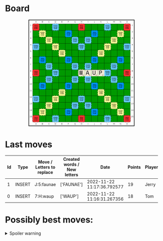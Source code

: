 
# Board

<p align="center">
<img src="https://raw.githubusercontent.com/radosz99/radosz9/main/board.png" width=70% alt="Img"/>
    </p>
    
# Last moves

| Id | Type | Move / Letters to replace | Created words / New letters | Date | Points | Player | 
| - | - | - | - | - | - | - |
|1| INSERT | J:5:faunae | ['FAUNAE'] | 2022-11-22 11:17:36.792577 | 19 | Jerry |
|0| INSERT | 7:H:waup | ['WAUP'] | 2022-11-22 11:16:31.267356 | 18 | Tom |
# Possibly best moves:

<details>
  <summary>Spoiler warning</summary>
  
  | Id | Move | Issue title | Points | 
  | - | - | - | - |
|1| f5:J:fogey | scrabble&#124;move&#124;5:J:fogey | 20 |
|2| f5:J:footy | scrabble&#124;move&#124;5:J:footy | 19 |
|3| f10:I:geoty | scrabble&#124;move&#124;10:I:geoty | 18 |
|4| f10:G:yogee | scrabble&#124;move&#124;10:G:yogee | 18 |
|5| f10:G:gooey | scrabble&#124;move&#124;10:G:gooey | 18 |
|6| f10:H:goety | scrabble&#124;move&#124;10:H:goety | 18 |
|7| f10:F:gootee | scrabble&#124;move&#124;10:F:gootee | 14 |
|8| f10:J:eyot | scrabble&#124;move&#124;10:J:eyot | 14 |
|9| f10:H:tyee | scrabble&#124;move&#124;10:H:tyee | 14 |
|10| f10:H:toey | scrabble&#124;move&#124;10:H:toey | 14 |
</details>
    